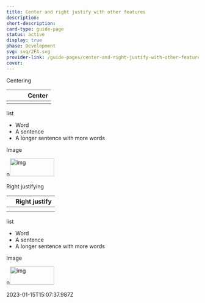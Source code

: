 ```yaml
---
title: Center and right justify with other features
description: 
short-description: 
card-type: guide-page
status: active
display: true
phase: Development
svg: svg/2FA.svg
provider-link: /guide-pages/center-and-right-justify-with-other-features-gdoc
cover: 
---
```

<div class="content-section">
<div class="section-container" markdown="1">
<div class="center" markdown="1">


Centering

</div>

|     |     |     | Center |
| --- | --- | --- | ------ |
|  |  |  |  |

<div class="center" markdown="1">


 list

</div>


 - Word
 - A sentence
 - A longer sentence with more words

<div class="center" markdown="1">


Image

</div>

<div class="center" markdown="1">


<span style='font-size:1.05em;color:rgb(29, 28, 29);background-color:rgb(248, 248, 248)'>n</span><img src="/assets/images/guide-pages/center-and-right-justify-with-other-features-kix.qo7nvgqjcp4e-gdoc.png" title="" alt="img" height="47PT" width="116PT">

</div>


Right justifying

|     | Right justify |
| --- | ------------- |
|  |  |
|  |  |


 list


 - Word
 - A sentence
 - A longer sentence with more words


Image


<span style='font-size:1.05em;color:rgb(29, 28, 29);background-color:rgb(248, 248, 248)'>n</span><img src="/assets/images/guide-pages/center-and-right-justify-with-other-features-kix.enghn2k9g7s1-gdoc.png" title="" alt="img" height="47PT" width="116PT">
</div>
</div> 2023-01-15T15:07:37.987Z